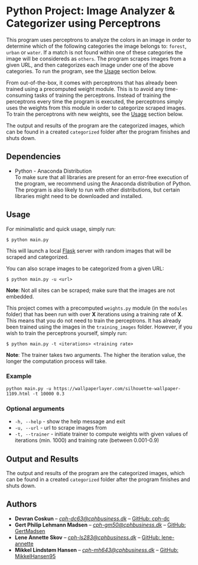 # Python Project: Image Analyzer & Categorizer using Perceptrons
This program uses perceptrons to analyze the colors in an image in order to determine which of the following categories the image belongs to: `forest`, `urban` or `water`. If a match is not found within one of these categories the image will be considereds as `others`. The program scrapes images from a given URL, and then categorizes each image under one of the above categories. To run the program, see the [Usage](#usage) section below.

From out-of-the-box, it comes with perceptrons that has already been trained using a precomputed weight module. This is to avoid any time-consuming tasks of training the perceptrons. Instead of training the perceptrons every time the program is executed, the perceptrons simply uses the weights from this module in order to categorize scraped images. To train the perceptrons with new weights, see the [Usage](#usage) section below.

The output and results of the program are the categorized images, which can be found in a created ```categorized``` folder after the program finishes and shuts down.

## Dependencies
* Python - Anaconda Distribution  
  To make sure that all libraries are present for an error-free execution of the program, we recommend using the Anaconda distribution of Python. The program is also likely to run with other distributions, but certain libraries might need to be downloaded and installed.

## Usage
For minimalistic and quick usage, simply run:
```
$ python main.py
```
This will launch a local [Flask](http://flask.pocoo.org/) server with random images that will be scraped and categorized.

You can also scrape images to be categorized from a given URL:
```
$ python main.py -u <url>
```
**Note**: Not all sites can be scraped; make sure that the images are not embedded.

This project comes with a precomputed `weights.py` module (in the `modules` folder) that has been run with over **X** iterations using a training rate of **X**. This means that you do not need to train the perceptrons. It has already been trained using the images in the `training_images` folder. However, if you wish to train the perceptrons yourself, simply run:
```
$ python main.py -t <iterations> <training rate>
```
**Note**: The trainer takes two arguments. The higher the iteration value, the longer the computation process will take.

### Example
```
python main.py -u https://wallpaperlayer.com/silhouette-wallpaper-1109.html -t 10000 0.3
```

### Optional arguments
* `-h, --help`    -  show the help message and exit
* `-u, --url`     -  url to scrape images from
* `-t, --trainer` -  initiate trainer to compute weights with given values of iterations (min. 1000) and training rate (between 0.001-0.9)

## Output and Results
The output and results of the program are the categorized images, which can be found in a created ```categorized``` folder after the program finishes and shuts down.

## Authors
* **Devran Coskun** – *cph-dc63@cphbusiness.dk* – [GitHub: cph-dc](https://github.com/cph-dc)
* **Gert Philip Lehmann Madsen** – *cph-gm50@cphbusiness.dk* – [GitHub: GertMadsen](http://github.com/GertMadsen)
* **Lene Annette Skov** – *cph-ls283@cphbusiness.dk* – [GitHub: lene-annette](https://github.com/lene-annette)
* **Mikkel Lindstøm Hansen** – *cph-mh643@cphbusiness.dk* – [GitHub: MikkelHansen95](https://github.com/MikkelHansen95)
